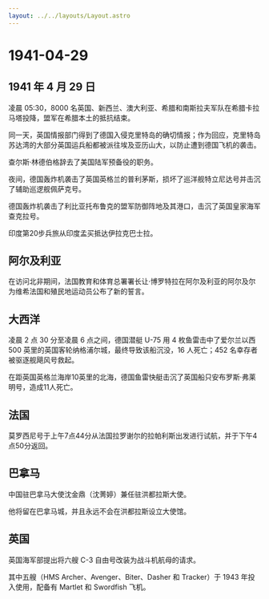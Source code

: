 ```yaml
---
layout: ../../layouts/Layout.astro
---
```


# 1941-04-29

## 1941 年 4 月 29 日

凌晨 05:30，8000
名英国、新西兰、澳大利亚、希腊和南斯拉夫军队在希腊卡拉马塔投降，盟军在希腊本土的抵抗结束。

同一天，英国情报部门得到了德国入侵克里特岛的确切情报；作为回应，克里特岛苏达湾的大部分英国运兵船都被派往埃及亚历山大，以防止遭到德国飞机的袭击。

查尔斯·林德伯格辞去了美国陆军预备役的职务。

夜间，德国轰炸机袭击了英国英格兰的普利茅斯，损坏了巡洋舰特立尼达号并击沉了辅助巡逻舰佩萨克号。

德国轰炸机袭击了利比亚托布鲁克的盟军防御阵地及其港口，击沉了英国皇家海军查克拉号。

印度第20步兵旅从印度孟买抵达伊拉克巴士拉。

## 阿尔及利亚

在访问北非期间，法国教育和体育总署署长让·博罗特拉在阿尔及利亚的阿尔及尔为维希法国和殖民地运动员公布了新的誓言。

## 大西洋

凌晨 2 点 30 分至凌晨 6 点之间，德国潜艇 U-75 用 4
枚鱼雷击中了爱尔兰以西 500
英里的英国客轮纳格浦尔城，最终导致该船沉没，16 人死亡；452
名幸存者被驱逐舰飓风号救起。

在距英国英格兰海岸10英里的北海，德国鱼雷快艇击沉了英国船只安布罗斯·弗莱明号，造成11人死亡。

## 法国

莫罗西尼号于上午7点44分从法国拉罗谢尔的拉帕利斯出发进行试航，并于下午4点50分返回。

## 巴拿马

中国驻巴拿马大使沈金鼎（沈菁婷）兼任驻洪都拉斯大使。

他将留在巴拿马城，并且永远不会在洪都拉斯设立大使馆。

## 英国

英国海军部提出将六艘 C-3 自由号改装为战斗机航母的请求。

其中五艘（HMS Archer、Avenger、Biter、Dasher 和 Tracker）于 1943
年投入使用，配备有 Martlet 和 Swordfish 飞机。